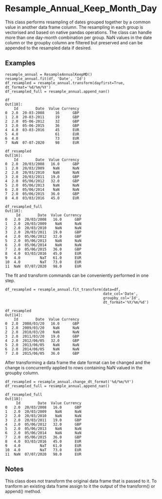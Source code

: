 # Resample_Annual_Keep_Month_Day

This class performs resampling of dates grouped together by a common value in another data frame column. The resampling in each group is vectorised and based on native pandas operations. The class can handle more than one day-month combination per group. NaN values in the date column or the groupby column are filtered but preserved and can be appended to the resampled data if desired. 
    
Examples
--------
    
    resample_annual = ResampleAnnualKeepMD()
    resample_annual.fit(df, 'Date', 'Id')
    df_resampled = resample_annual.transform(dayfirst=True, dt_format='%d/%m/%Y')
    df_resampled_full = resample_annual.append_nan()
    
    df
    Out[18]: 
        Id        Date  Value Currency
    0  2.0  20-03-2008     16      GBP
    1  2.0  20-03-2011     19      GBP
    2  2.0  05-06-2012     32      GBP
    3  2.0  05-06-2015     36      GBP
    4  4.0  03-03-2016     45      EUR
    5  4.0                 61      EUR
    6  4.0                 73      EUR
    7  NaN  07-07-2020     98      EUR
    
    df_resampled
    Out[16]: 
        Id        Date  Value Currency
    0  2.0  20/03/2008   16.0      GBP
    1  2.0  20/03/2009    NaN      NaN
    2  2.0  20/03/2010    NaN      NaN
    3  2.0  20/03/2011   19.0      GBP
    4  2.0  05/06/2012   32.0      GBP
    5  2.0  05/06/2013    NaN      NaN
    6  2.0  05/06/2014    NaN      NaN
    7  2.0  05/06/2015   36.0      GBP
    8  4.0  03/03/2016   45.0      EUR
    
    df_resampled_full
    Out[18]: 
         Id        Date  Value Currency
    0   2.0  20/03/2008   16.0      GBP
    1   2.0  20/03/2009    NaN      NaN
    2   2.0  20/03/2010    NaN      NaN
    3   2.0  20/03/2011   19.0      GBP
    4   2.0  05/06/2012   32.0      GBP
    5   2.0  05/06/2013    NaN      NaN
    6   2.0  05/06/2014    NaN      NaN
    7   2.0  05/06/2015   36.0      GBP
    8   4.0  03/03/2016   45.0      EUR
    9   4.0         NaT   61.0      EUR
    10  4.0         NaT   73.0      EUR
    11  NaN  07/07/2020   98.0      EUR   

The fit and transform commands can be conveniently performed in one step.

    df_resampled = resample_annual.fit_transform(data=df,
                                                 date_col='Date',
                                                 groupby_col='Id',
                                                 dt_format='%Y/%m/%d')

    df_resampled
    Out[14]: 
        Id        Date  Value Currency
    0  2.0  2008/03/20   16.0      GBP
    1  2.0  2009/03/20    NaN      NaN
    2  2.0  2010/03/20    NaN      NaN
    3  2.0  2011/03/20   19.0      GBP
    4  2.0  2012/06/05   32.0      GBP
    5  2.0  2013/06/05    NaN      NaN
    6  2.0  2014/06/05    NaN      NaN
    7  2.0  2015/06/05   36.0      GBP
    
After transforming a data frame the date format can be changed and the change is concurrently applied to rows containing NaN valued in the groupby column.

    df_resampled = resample_annual.change_dt_format('%d/%m/%Y')
    df_resampled_full = resample_annual.append_nan()
    
    df_resampled_full
    Out[18]: 
         Id        Date  Value Currency
    0   2.0  20/03/2008   16.0      GBP
    1   2.0  20/03/2009    NaN      NaN
    2   2.0  20/03/2010    NaN      NaN
    3   2.0  20/03/2011   19.0      GBP
    4   2.0  05/06/2012   32.0      GBP
    5   2.0  05/06/2013    NaN      NaN
    6   2.0  05/06/2014    NaN      NaN
    7   2.0  05/06/2015   36.0      GBP
    8   4.0  03/03/2016   45.0      EUR
    9   4.0         NaT   61.0      EUR
    10  4.0         NaT   73.0      EUR
    11  NaN  07/07/2020   98.0      EUR
    
Notes
------
This class does not transform the original data frame that is passed to it. To tranform an existing data frame assign to it the output of the transform() or append() method.
    
